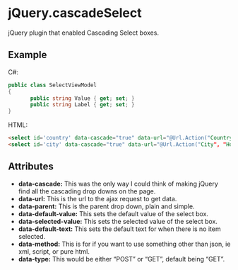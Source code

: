 jQuery.cascadeSelect
====================

jQuery plugin that enabled Cascading Select boxes.


Example
-------
C#:  
```C#
public class SelectViewModel
{
       public string Value { get; set; }
       public string Label { get; set; }
}
```

HTML:
```HTML
<select id='country' data-cascade="true" data-url="@Url.Action("Country", "Home")"></select>
<select id='city' data-cascade="true" data-url="@Url.Action("City", "Home")" data-parent="#country"></select>
```

Attributes
----------
* **data-cascade:** This was the only way I could think of making jQuery find all the cascading drop downs on the page.
* **data-url:** This is the url to the ajax request to get data.
* **data-parent:** This is the parent drop down, plain and simple.
* **data-default-value:** This sets the default value of the select box.
* **data-selected-value:** This sets the selected value of the select box.
* **data-default-text:** This sets the default text for when there is no item selected.
* **data-method:** This is for if you want to use something other than json, ie xml, script, or pure html.
* **data-type:** This would be either “POST” or “GET”, default being “GET”.

